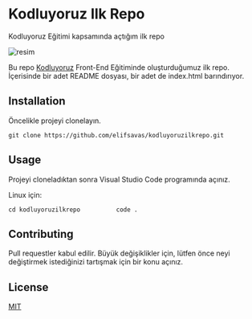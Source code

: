 # Kodluyoruz Ilk Repo
Kodluyoruz Eğitimi kapsamında açtığım ilk repo

![resim](https://user-images.githubusercontent.com/98321352/151044055-fee2c207-2668-4fcd-9369-d746cecba498.jpg)

Bu repo [Kodluyoruz](https://www.kodluyoruz.org/) Front-End Eğitiminde oluşturduğumuz ilk repo. İçerisinde bir adet README dosyası, bir adet de index.html barındırıyor.

## Installation
Öncelikle projeyi clonelayın. 

` git clone https://github.com/elifsavas/kodluyoruzilkrepo.git `

## Usage

 Projeyi cloneladıktan sonra Visual Studio Code programında açınız.  

Linux için:

 `cd kodluyoruzilkrepo         
 code . `



## Contributing

Pull requestler kabul edilir. Büyük değişiklikler için, lütfen önce neyi değiştirmek istediğinizi tartışmak için bir konu açınız.

## License

[MIT](https://choosealicense.com/licenses/mit/)